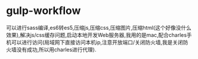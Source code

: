 # gulp-workflow
可以进行sass编译,es6转es5,压缩js,压缩css,压缩图片,压缩html(这个好像没什么效果),解决js/css缓存问题,启动本地开发Web服务器,我用的是mac,配合charles手机可以进行访问(局域网下直接访问本机ip,注意开放端口/关闭防火墙,我是关闭防火墙没有成功,所以用charles进行代理).
